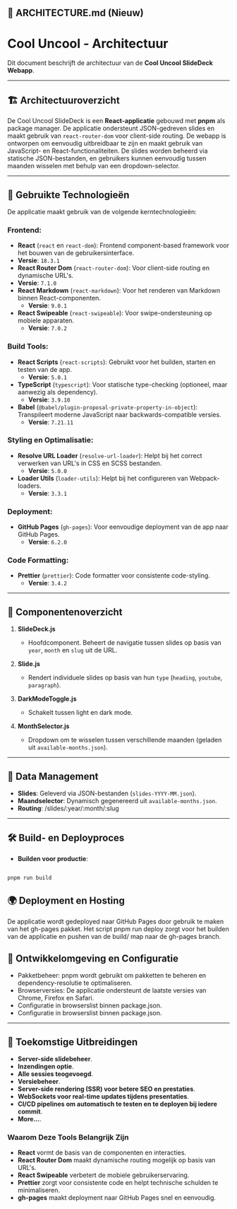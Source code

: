 
## 📄 **ARCHITECTURE.md (Nieuw)**


# Cool Uncool - Architectuur

Dit document beschrijft de architectuur van de **Cool Uncool SlideDeck Webapp**.

---

## 🏗️ Architectuuroverzicht

De Cool Uncool SlideDeck is een **React-applicatie** gebouwd met **pnpm** als package manager. De applicatie ondersteunt JSON-gedreven slides en maakt gebruik van `react-router-dom` voor client-side routing.
De webapp is ontworpen om eenvoudig uitbreidbaar te zijn en maakt gebruik van  JavaScript- en React-functionaliteiten. De slides worden beheerd via statische JSON-bestanden, en gebruikers kunnen eenvoudig tussen maanden wisselen met behulp van een dropdown-selector.

---

## 🚀 Gebruikte Technologieën

De applicatie maakt gebruik van de volgende kerntechnologieën:

### Frontend:
- **React** (`react` en `react-dom`): Frontend component-based framework voor het bouwen van de gebruikersinterface.  
 - **Versie**: `18.3.1`  
- **React Router Dom** (`react-router-dom`): Voor client-side routing en dynamische URL's.  
 - **Versie**: `7.1.0`  
- **React Markdown** (`react-markdown`): Voor het renderen van Markdown binnen React-componenten.  
  - **Versie**: `9.0.1`  
- **React Swipeable** (`react-swipeable`): Voor swipe-ondersteuning op mobiele apparaten.  
  - **Versie**: `7.0.2`  

### Build Tools:
- **React Scripts** (`react-scripts`): Gebruikt voor het builden, starten en testen van de app.  
  - **Versie**: `5.0.1`  
- **TypeScript** (`typescript`): Voor statische type-checking (optioneel, maar aanwezig als dependency).  
  - **Versie**: `3.9.10`  
- **Babel** (`@babel/plugin-proposal-private-property-in-object`): Transpileert moderne JavaScript naar backwards-compatible versies.  
  - **Versie**: `7.21.11`  

### Styling en Optimalisatie:
- **Resolve URL Loader** (`resolve-url-loader`): Helpt bij het correct verwerken van URL's in CSS en SCSS bestanden.  
  - **Versie**: `5.0.0`  
- **Loader Utils** (`loader-utils`): Helpt bij het configureren van Webpack-loaders.  
  - **Versie**: `3.3.1`  

### Deployment:
- **GitHub Pages** (`gh-pages`): Voor eenvoudige deployment van de app naar GitHub Pages.  
  - **Versie**: `6.2.0`  

### Code Formatting:
- **Prettier** (`prettier`): Code formatter voor consistente code-styling.  
  - **Versie**: `3.4.2`  

---

## 📂 Componentenoverzicht

1. **SlideDeck.js**  
   - Hoofdcomponent. Beheert de navigatie tussen slides op basis van `year`, `month` en `slug` uit de URL.

2. **Slide.js**  
   - Rendert individuele slides op basis van hun `type` (`heading`, `youtube`, `paragraph`).

3. **DarkModeToggle.js**  
   - Schakelt tussen light en dark mode.

4. **MonthSelector.js**  
   - Dropdown om te wisselen tussen verschillende maanden (geladen uit `available-months.json`).

---

## 📂 Data Management

- **Slides**: Geleverd via JSON-bestanden (`slides-YYYY-MM.json`).  
- **Maandselector**: Dynamisch gegenereerd uit `available-months.json`.  
- **Routing**:  /slides/:year/:month/:slug

---


## 🛠️ Build- en Deployproces

- **Builden voor productie**:  

```bash

pnpm run build

```

## 🌍 Deployment en Hosting

De applicatie wordt gedeployed naar GitHub Pages door gebruik te maken van het gh-pages pakket.
Het script pnpm run deploy zorgt voor het builden van de applicatie en pushen van de build/ map naar de gh-pages branch.

## 🔧 Ontwikkelomgeving en Configuratie

- Pakketbeheer: pnpm wordt gebruikt om pakketten te beheren en dependency-resolutie te optimaliseren.
- Browserversies: De applicatie ondersteunt de laatste versies van Chrome, Firefox en Safari.
- Configuratie in browserslist binnen package.json.
 - Configuratie in browserslist binnen package.json.


---

## 🚀 Toekomstige Uitbreidingen

- **Server-side slidebeheer**.  
- **Inzendingen optie**.  
- **Alle sessies teogevoegd**.
- **Versiebeheer**.
- **Server-side rendering (SSR) voor betere SEO en prestaties**.  
- **WebSockets voor real-time updates tijdens presentaties**.  
- **CI/CD pipelines om automatisch te testen en te deployen bij iedere commit**.  
- **More...**.  

### Waarom Deze Tools Belangrijk Zijn
- **React** vormt de basis van de componenten en interacties.  
- **React Router Dom** maakt dynamische routing mogelijk op basis van URL's.  
- **React Swipeable** verbetert de mobiele gebruikerservaring.  
- **Prettier** zorgt voor consistente code en helpt technische schulden te minimaliseren.  
- **gh-pages** maakt deployment naar GitHub Pages snel en eenvoudig.  
